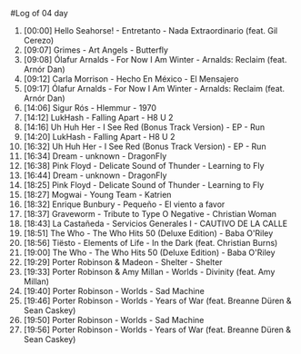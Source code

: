 #Log of 04 day

1. [00:00] Hello Seahorse! - Entretanto - Nada Extraordinario (feat. Gil Cerezo)
1. [09:07] Grimes - Art Angels - Butterfly
1. [09:08] Ólafur Arnalds - For Now I Am Winter - Arnalds: Reclaim (feat. Arnór Dan)
1. [09:12] Carla Morrison - Hecho En México - El Mensajero
1. [09:17] Ólafur Arnalds - For Now I Am Winter - Arnalds: Reclaim (feat. Arnór Dan)
1. [14:06] Sigur Rós - Hlemmur - 1970
1. [14:12] LukHash - Falling Apart - H8 U 2
1. [14:16] Uh Huh Her - I See Red (Bonus Track Version) - EP - Run
1. [14:20] LukHash - Falling Apart - H8 U 2
1. [16:32] Uh Huh Her - I See Red (Bonus Track Version) - EP - Run
1. [16:34] Dream - unknown - DragonFly
1. [16:38] Pink Floyd - Delicate Sound of Thunder - Learning to Fly
1. [16:44] Dream - unknown - DragonFly
1. [18:25] Pink Floyd - Delicate Sound of Thunder - Learning to Fly
1. [18:27] Mogwai - Young Team - Katrien
1. [18:32] Enrique Bunbury - Pequeño - El viento a favor
1. [18:37] Graveworm - Tribute to Type O Negative - Christian Woman
1. [18:43] La Castañeda - Servicios Generales I - CAUTIVO DE LA CALLE
1. [18:51] The Who - The Who Hits 50 (Deluxe Edition) - Baba O'Riley
1. [18:56] Tiësto - Elements of Life - In the Dark (feat. Christian Burns)
1. [19:00] The Who - The Who Hits 50 (Deluxe Edition) - Baba O'Riley
1. [19:29] Porter Robinson & Madeon - Shelter - Shelter
1. [19:33] Porter Robinson & Amy Millan - Worlds - Divinity (feat. Amy Millan)
1. [19:40] Porter Robinson - Worlds - Sad Machine
1. [19:46] Porter Robinson - Worlds - Years of War (feat. Breanne Düren & Sean Caskey)
1. [19:50] Porter Robinson - Worlds - Sad Machine
1. [19:56] Porter Robinson - Worlds - Years of War (feat. Breanne Düren & Sean Caskey)

